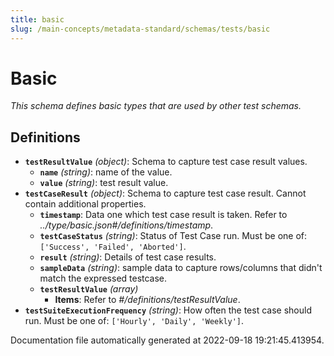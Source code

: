 ```yaml
---
title: basic
slug: /main-concepts/metadata-standard/schemas/tests/basic
---
```


# Basic

*This schema defines basic types that are used by other test schemas.*

## Definitions

- **`testResultValue`** *(object)*: Schema to capture test case result values.
  - **`name`** *(string)*: name of the value.
  - **`value`** *(string)*: test result value.
- **`testCaseResult`** *(object)*: Schema to capture test case result. Cannot contain additional properties.
  - **`timestamp`**: Data one which test case result is taken. Refer to *../type/basic.json#/definitions/timestamp*.
  - **`testCaseStatus`** *(string)*: Status of Test Case run. Must be one of: `['Success', 'Failed', 'Aborted']`.
  - **`result`** *(string)*: Details of test case results.
  - **`sampleData`** *(string)*: sample data to capture rows/columns that didn't match the expressed testcase.
  - **`testResultValue`** *(array)*
    - **Items**: Refer to *#/definitions/testResultValue*.
- **`testSuiteExecutionFrequency`** *(string)*: How often the test case should run. Must be one of: `['Hourly', 'Daily', 'Weekly']`.


Documentation file automatically generated at 2022-09-18 19:21:45.413954.
